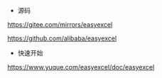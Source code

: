 * 源码

https://gitee.com/mirrors/easyexcel

https://github.com/alibaba/easyexcel

* 快速开始

https://www.yuque.com/easyexcel/doc/easyexcel